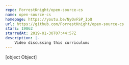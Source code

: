 ```yaml
---
repo: ForrestKnight/open-source-cs
name: open-source-cs
homepage: https://youtu.be/NyOvFSP_IpQ
url: https://github.com/ForrestKnight/open-source-cs
stars: 19862
starredAt: 2019-01-30T07:44:57Z
description: |-
    Video discussing this curriculum:
---
```


[object Object]
